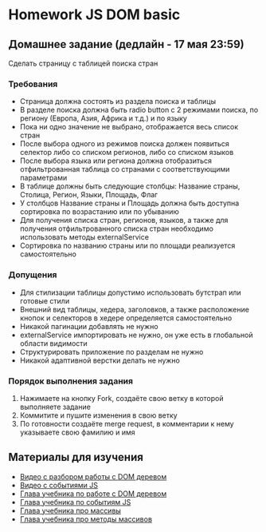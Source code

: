 # Homework JS DOM basic

## Домашнее задание (дедлайн - 17 мая 23:59)

Сделать страницу с таблицей поиска стран

### Требования

- Страница должна состоять из раздела поиска и таблицы
- В разделе поиска должна быть radio button с 2 режимами поиска, по региону (Европа, Азия, Африка и т.д.) и по языку
- Пока ни одно значение не выбрано, отображается весь список стран
- После выбора одного из режимов поиска должен появиться селектор либо со списком регионов, либо со списком языков
- После выбора языка или региона должна отобразиться отфильтрованная таблица со странами с соответствующими параметрами
- В таблице должны быть следующие столбцы: Название страны, Столица, Регион, Языки, Площадь, Флаг
- У столбцов Название страны и Площадь должна быть доступна сортировка по возрастанию или по убыванию
- Для получения списка стран, регионов, языков, а также для получения отфильтрованного списка стран необходимо использовать методы externalService
- Сортировка по названию страны или по площади реализуется самостоятельно

### Допущения

- Для стилизации таблицы допустимо использовать бутстрап или готовые стили
- Внешний вид таблицы, хедера, заголовков, а также расположение кнопок и селекторов в хедере определяется самостоятельно
- Никакой пагинации добавлять не нужно
- externalService импортировать не нужно, он уже есть в глобальной области видимости
- Структурировать приложение по разделам не нужно
- Никакой адаптивной верстки делать не нужно

### Порядок выполнения задания

1. Нажимаете на кнопку Fork, создаёте свою ветку в которой выполняете задание
2. Коммитите и пушите изменения в свою ветку
3. По готовности создаёте merge request, в комментарии к нему указываете свою фамилию и имя

## Материалы для изучения

- [Видео с разбором работы с DOM деревом](https://www.youtube.com/watch?v=DuWyc76lYC4)
- [Видео с событиями JS](https://www.youtube.com/watch?v=bWCzbR5DvCo)
- [Глава учебника по работе с DOM деревом](https://learn.javascript.ru/document)
- [Глава учебника по событиям JS](https://learn.javascript.ru/events)
- [Глава учебника про массивы](https://learn.javascript.ru/array)
- [Глава учебника про методы массивов](https://learn.javascript.ru/array-methods)
